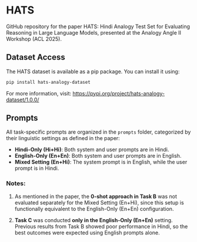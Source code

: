 # HATS
GitHub repository for the paper HATS: Hindi Analogy Test Set for Evaluating Reasoning in Large Language Models, presented at the Analogy Angle II Workshop (ACL 2025).

## Dataset Access

The HATS dataset is available as a pip package. You can install it using:

```bash
pip install hats-analogy-dataset
```

For more information, visit: https://pypi.org/project/hats-analogy-dataset/1.0.0/

## Prompts

All task-specific prompts are organized in the `prompts` folder, categorized by their linguistic settings as defined in the paper:

- **Hindi-Only (Hi+Hi)**: Both system and user prompts are in Hindi.  
- **English-Only (En+En)**: Both system and user prompts are in English.  
- **Mixed Setting (En+Hi)**: The system prompt is in English, while the user prompt is in Hindi.  

### Notes:

1. As mentioned in the paper, the **0-shot approach in Task B** was not evaluated separately for the Mixed Setting (En+Hi), since this setup is functionally equivalent to the English-Only (En+En) configuration.

2. **Task C** was conducted **only in the English-Only (En+En)** setting. Previous results from Task B showed poor performance in Hindi, so the best outcomes were expected using English prompts alone.